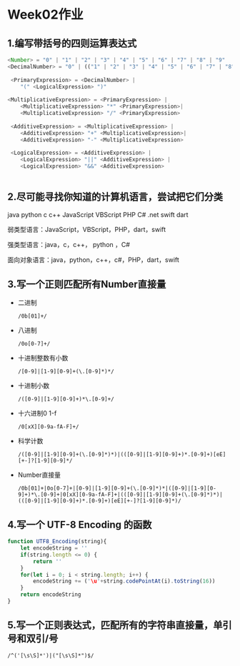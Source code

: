 # Week02作业

## 1.编写带括号的四则运算表达式

```javascript
<Number> = "0" | "1" | "2" | "3" | "4" | "5" | "6" | "7" | "8" | "9"
<DecimalNumber> = "0" | (("1" | "2" | "3" | "4" | "5" | "6" | "7" | "8" | "9") <Number>* )
                         
 <PrimaryExpression> = <DecimalNumber> |
    "(" <LogicalExpression> ")"
                         
<MultiplicativeExpression> = <PrimaryExpression> | 
    <MultiplicativeExpression> "*" <PrimaryExpression>| 
    <MultiplicativeExpression> "/" <PrimaryExpression>
                         
 <AdditiveExpression> = <MultiplicativeExpression> | 
    <AdditiveExpression> "+" <MultiplicativeExpression>| 
    <AdditiveExpression> "-" <MultiplicativeExpression>
                         
 <LogicalExpression> = <AdditiveExpression> | 
    <LogicalExpression> "||" <AdditiveExpression> | 
    <LogicalExpression> "&&" <AdditiveExpression>
                         
```

## 2.尽可能寻找你知道的计算机语言，尝试把它们分类

java python c c++ JavaScript VBScript PHP C# .net swift dart

弱类型语言：JavaScript，VBScript，PHP，dart，swift

强类型语言：java，c，c++， python ，C#

面向对象语言：java，python，c++，c#，PHP，dart，swift

## 3.写一个正则匹配所有Number直接量

- 二进制

  ```
  /0b[01]+/
  ```

- 八进制

  ```
  /0o[0-7]+/
  ```

- 十进制整数有小数

  ```
  /[0-9]|[1-9][0-9]+(\.[0-9]*)*/
  ```

- 十进制小数

  ```
  /([0-9]|[1-9][0-9]+)*\.[0-9]+/
  ```

- 十六进制0 1-f

  ```
  /0[xX][0-9a-fA-F]+/
  ```

- 科学计数

  ```
  /([0-9]|[1-9][0-9]+(\.[0-9]*)*)|(([0-9]|[1-9][0-9]+)*.[0-9]+)[eE][+-]?[1-9][0-9]*/
  ```

- Number直接量

  ```
  /0b[01]+|0o[0-7]+|[0-9]|[1-9][0-9]+(\.[0-9]*)*|([0-9]|[1-9][0-9]+)*\.[0-9]+|0[xX][0-9a-fA-F]+|(([0-9]|[1-9][0-9]+(\.[0-9]*)*)|(([0-9]|[1-9][0-9]+)*.[0-9]+)[eE][+-]?[1-9][0-9]*)/
  ```



## 4.写一个 UTF-8 Encoding 的函数

```javascript
function UTF8_Encoding(string){
    let encodeString = ''
    if(string.length <= 0) {
        return ''
    }
    for(let i = 0; i < string.length; i++) {
        encodeString += ('\u'+string.codePointAt(i).toString(16))
    }
    return encodeString
}
```



## 5.写一个正则表达式，匹配所有的字符串直接量，单引号和双引/号

```
/^('[\s\S]*')|("[\s\S]*")$/
```

